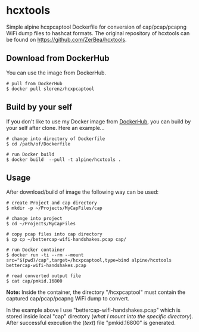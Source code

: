 # hcxtools

Simple alpine hcxpcaptool Dockerfile for conversion of cap/pcap/pcapng WiFi dump files to hashcat formats. The original repository of hcxtools can be found on https://github.com/ZerBea/hcxtools.

## Download from DockerHub

You can use the image from DockerHub.

```shell
# pull from DockerHub
$ docker pull slorenz/hcxpcaptool
```

## Build by your self

If you don't like to use my Docker image from [DockerHub](https://hub.docker.com/r/slorenz/hcxpcaptool), you can build by your self after clone. Here an example...

```shell
# change into directory of Dockerfile
$ cd /path/of/Dockerfile

# run Docker build
$ docker build  --pull -t alpine/hcxtools .
```

## Usage

After download/build of image the following way can be used:

```shell
# create Project and cap directory
$ mkdir -p ~/Projects/MyCapFiles/cap

# change into project
$ cd ~/Projects/MyCapFiles

# copy pcap files into cap directory
$ cp cp ~/bettercap-wifi-handshakes.pcap cap/

# run Docker container
$ docker run -ti --rm --mount src="$(pwd)/cap",target=/hcxpcaptool,type=bind alpine/hcxtools bettercap-wifi-handshakes.pcap 

# read converted output file
$ cat cap/pmkid.16800
```

**Note:** Inside the container, the directory "/hcxpcaptool" must contain the captured cap/pcap/pcapng WiFi dump to convert.

In the example above I use "bettercap-wifi-handshakes.pcap" which is stored inside local "cap" directory (_what I mount into the specific directory_). After successful execution the (_text_) file "pmkid.16800" is generated.

